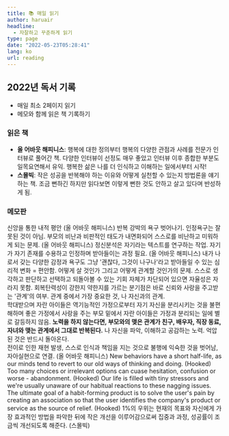 ```yaml
---
title: 📚 매일 읽기
author: haruair
headline:
  - 자잘하고 꾸준하게 읽기
type: page
date: "2022-05-23T05:28:41"
lang: ko
url: reading
---
```


## 2022년 독서 기록

- 매일 최소 2페이지 읽기
- 메모와 함께 읽은 책 기록하기


### 읽은 책

- **올 어바웃 해피니스**: 행복에 대한 정의부터 행복의 다양한 관점과 사례를 전문가 인터뷰로 풀어간 책. 다양한 인터뷰이 선정도 매우 좋았고 인터뷰 이후 종합한 부분도 일목요연해서 유익. 행복한 삶은 나를 더 인식하고 이해하는 일에서부터 시작!
- **스몰빅**: 작은 성공을 반복해야 하는 이유와 어떻게 실천할 수 있는지 방법론을 얘기하는 책. 조금 뻔하긴 하지만 읽다보면 이렇게 뻔한 것도 안하고 살고 있다며 반성하게 됨.

### 메모판

<tile-calendar 
  start-date="2022-05-23"
  end-date="2022-12-31">
  <log date="2022-05-23">신앙을 통한 내적 평안 (올 어바웃 해피니스)</log>
  <log date="2022-05-24">반복 강박의 욕구 벗어나기. 인정욕구는 잘못된 것이 아님.
  부모의 비난과 비판적인 태도가 내면화되어 스스로를 비난하고 미워하게 되는 문제. (올 어바웃 해피니스)</log>
  <log date="2022-05-25">정신분석은 자기라는 텍스트를 연구하는 작업.
  자기가 자기 존재를 수용하고 인정하며 받아들이는 과정 필요. (올 어바웃 해피니스)</log>
  <log date="2022-05-30">
  내가 나로서 갖는 다양한 감정과 욕구도 그냥 '괜찮다, 그것이 나구나'라고 받아들일 수 있는 심리적 변화 = 편안함.
  어떻게 살 것인가 그리고 어떻게 관계할 것인가의 문제.
  스스로 생각하고 판단하고 선택하고 되돌아볼 수 있는 기회 자체가 차단되어 있으면 자율성은 자라지 못함.
  회복탄력성이 강한지 약한지를 가르는 분기점은 바로 신뢰와 사랑을 주고받는 '관계'의 여부.
  관계 중에서 가장 중요한 것, 나 자신과의 관계.
  <br />
  학대받으며 자란 아이들은 역기능적인 가정으로부터 자기 자신을 분리시키는 것을 불편해하며 좋은 가정에서 사랑을 주는 부모 밑에서 자란 아이들은 가정과 분리되는 일에 별로 갈등하지 않음. 
  **노력을 하지 않는다면, 부모와의 맺은 관계가 친구, 배우자, 직장 동료, 자녀와 맺는 관계에서 그대로 반복된다.** 나 자신을 파악, 이해하고 공감하는 노력. 억압된 것은 반드시 돌아온다.<br />
  전이로 인한 재현 발생, 스스로 인식과 책임을 지는 것으로 불행에 익숙한 것을 벗어남, 자아실현으로 연결. (올 어바웃 해피니스)</log>
  <log date="2022-05-31">New behaviors have a short half-life, as our minds tend to revert to our old ways of thinking and doing. (Hooked)</log>
  <log date="2022-06-02">Too many choices or irrelevant options can cuase hesitation, confusion or worse - abandonment. (Hooked)</log>
  <log date="2022-06-06">Our life is filled with tiny stressors and we're usually unaware of our habitual reactions to these nagging issues.
  <br />
  The ultimate goal of a habit-forming product is to solve the user's pain by creating an association so that the user identifies the company's product or service as the source of relief.
  (Hooked)</log>
  <log date="2022-06-09">1%의 우위는 현재의 목표와 자신에게 가장 효과적인 방법을 파악한 뒤에 작은 개선을 이루어감으로써 집중과 과정, 성공률이 조금씩 개선되도록 해준다. (스몰빅)</log>
</tile-calendar>
